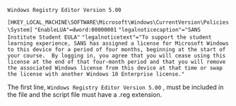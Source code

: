 
`Windows Registry Editor Version 5.00`

`[HKEY_LOCAL_MACHINE\SOFTWARE\Microsoft\Windows\CurrentVersion\Policies\System]`
`"EnableLUA"=dword:00000001`
`"legalnoticecaption"="SANS Institute Student EULA"`
`"legalnoticetext"="To support the student learning experience, SANS has assigned a license for Microsoft Windows to this device for a period of four months, beginning at the start of your course.  By logging in, you agree that you will cease using this license at the end of that four-month period and that you will remove the associated Windows license from this device at that time or swap the license with another Windows 10 Enterprise license."`


The first line, ``Windows Registry Editor Version 5.00`` , must be included in the file and the script file must have a .reg extension.

